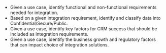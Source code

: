 - Given a use case, identify functional and non-functional requirements needed for integration.
- Based on a given integration requirement, identify and classify data into Confidential/Secure/Public.
- Given a use case, identify key factors for CRM success that should be included as integration requirements.
- Given a use case, identify the business growth and regulatory factors that can impact choice of integration solutions.